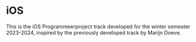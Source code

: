 # iOS

This is the iOS Programmeerproject track developed for the winter semester 2023-2024, inspired by the previously developed track by Marijn Doeve.